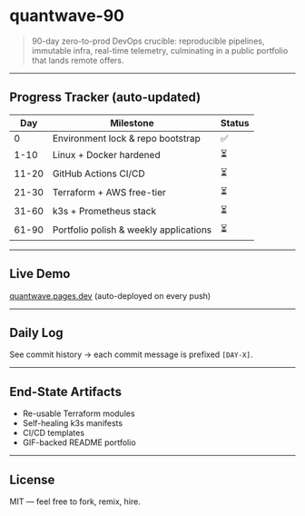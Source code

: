 # quantwave-90

> 90-day zero-to-prod DevOps crucible: reproducible pipelines, immutable infra, real-time telemetry, culminating in a public portfolio that lands remote offers.

---

## Progress Tracker (auto-updated)

| Day | Milestone | Status |
|-----|-----------|--------|
| 0   | Environment lock & repo bootstrap | ✅ |
| 1-10 | Linux + Docker hardened | ⏳ |
| 11-20 | GitHub Actions CI/CD | ⏳ |
| 21-30 | Terraform + AWS free-tier | ⏳ |
| 31-60 | k3s + Prometheus stack | ⏳ |
| 61-90 | Portfolio polish & weekly applications | ⏳ |

---

## Live Demo
[quantwave.pages.dev](https://quantwave.pages.dev) (auto-deployed on every push)

---

## Daily Log
See commit history → each commit message is prefixed `[DAY-X]`.

---

## End-State Artifacts
- Re-usable Terraform modules
- Self-healing k3s manifests
- CI/CD templates
- GIF-backed README portfolio

---

## License
MIT — feel free to fork, remix, hire.
